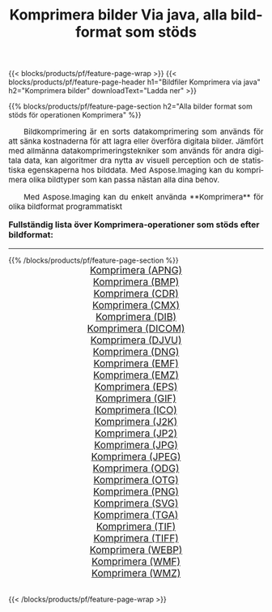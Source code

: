 ﻿---
title: Komprimera bilder Via java, alla bildformat som stöds 
weight: 3920
url: /sv/java/compress/ 
lang: sv
langdirlevel: 2
locales: zh-hans,ja,it,ru,de,es,fr,nl,id,lt,pl,pt,vi,tr,ko,zh-hant,ar,hi,th,sv,cs,uk,he
description: Med Aspose.Imaging kan du enkelt Komprimera bilder via java
---

{{< blocks/products/pf/feature-page-wrap >}}
{{< blocks/products/pf/feature-page-header h1="Bildfiler Komprimera via java" h2="Komprimera bilder" downloadText="Ladda ner" >}}


{{% blocks/products/pf/feature-page-section  h2="Alla bilder format som stöds för operationen Komprimera" %}}
<p align="justify" style="text-indent:2em;font-size:15px;">
Bildkomprimering är en sorts datakomprimering som används för att sänka kostnaderna för att lagra eller överföra digitala bilder. Jämfört med allmänna datakomprimeringstekniker som används för andra digitala data, kan algoritmer dra nytta av visuell perception och de statistiska egenskaperna hos bilddata.
Med Aspose.Imaging kan du komprimera olika bildtyper som kan passa nästan alla dina behov.
</p>
<p align="justify" style="text-indent:2em;font-size:15px;">
Med Aspose.Imaging kan du enkelt använda **Komprimera** för olika bildformat programmatiskt
</p>
<h3 style="margin-top:16px;">
Fullständig lista över Komprimera-operationer som stöds efter bildformat:
</h3>
<hr/>
{{% /blocks/products/pf/feature-page-section %}}
<div class="container-fluid productfamilypage bg-gray">
    <div class="convertypes bg-gray agp-content section">
        <div class="container">
		<div class="row other-converters" style="gap: 10px;font-size: 19px;text-align:center;">
		    <div class='col-md-3 other-converter remove-lp remove-rp'><a href="/imaging/sv/java/compress/apng/" style="padding:15px;">Komprimera (APNG)</a></div><div class='col-md-3 other-converter remove-lp remove-rp'><a href="/imaging/sv/java/compress/bmp/" style="padding:15px;">Komprimera (BMP)</a></div><div class='col-md-3 other-converter remove-lp remove-rp'><a href="/imaging/sv/java/compress/cdr/" style="padding:15px;">Komprimera (CDR)</a></div><div class='col-md-3 other-converter remove-lp remove-rp'><a href="/imaging/sv/java/compress/cmx/" style="padding:15px;">Komprimera (CMX)</a></div><div class='col-md-3 other-converter remove-lp remove-rp'><a href="/imaging/sv/java/compress/dib/" style="padding:15px;">Komprimera (DIB)</a></div><div class='col-md-3 other-converter remove-lp remove-rp'><a href="/imaging/sv/java/compress/dicom/" style="padding:15px;">Komprimera (DICOM)</a></div><div class='col-md-3 other-converter remove-lp remove-rp'><a href="/imaging/sv/java/compress/djvu/" style="padding:15px;">Komprimera (DJVU)</a></div><div class='col-md-3 other-converter remove-lp remove-rp'><a href="/imaging/sv/java/compress/dng/" style="padding:15px;">Komprimera (DNG)</a></div><div class='col-md-3 other-converter remove-lp remove-rp'><a href="/imaging/sv/java/compress/emf/" style="padding:15px;">Komprimera (EMF)</a></div><div class='col-md-3 other-converter remove-lp remove-rp'><a href="/imaging/sv/java/compress/emz/" style="padding:15px;">Komprimera (EMZ)</a></div><div class='col-md-3 other-converter remove-lp remove-rp'><a href="/imaging/sv/java/compress/eps/" style="padding:15px;">Komprimera (EPS)</a></div><div class='col-md-3 other-converter remove-lp remove-rp'><a href="/imaging/sv/java/compress/gif/" style="padding:15px;">Komprimera (GIF)</a></div><div class='col-md-3 other-converter remove-lp remove-rp'><a href="/imaging/sv/java/compress/ico/" style="padding:15px;">Komprimera (ICO)</a></div><div class='col-md-3 other-converter remove-lp remove-rp'><a href="/imaging/sv/java/compress/j2k/" style="padding:15px;">Komprimera (J2K)</a></div><div class='col-md-3 other-converter remove-lp remove-rp'><a href="/imaging/sv/java/compress/jp2/" style="padding:15px;">Komprimera (JP2)</a></div><div class='col-md-3 other-converter remove-lp remove-rp'><a href="/imaging/sv/java/compress/jpg/" style="padding:15px;">Komprimera (JPG)</a></div><div class='col-md-3 other-converter remove-lp remove-rp'><a href="/imaging/sv/java/compress/jpeg/" style="padding:15px;">Komprimera (JPEG)</a></div><div class='col-md-3 other-converter remove-lp remove-rp'><a href="/imaging/sv/java/compress/odg/" style="padding:15px;">Komprimera (ODG)</a></div><div class='col-md-3 other-converter remove-lp remove-rp'><a href="/imaging/sv/java/compress/otg/" style="padding:15px;">Komprimera (OTG)</a></div><div class='col-md-3 other-converter remove-lp remove-rp'><a href="/imaging/sv/java/compress/png/" style="padding:15px;">Komprimera (PNG)</a></div><div class='col-md-3 other-converter remove-lp remove-rp'><a href="/imaging/sv/java/compress/svg/" style="padding:15px;">Komprimera (SVG)</a></div><div class='col-md-3 other-converter remove-lp remove-rp'><a href="/imaging/sv/java/compress/tga/" style="padding:15px;">Komprimera (TGA)</a></div><div class='col-md-3 other-converter remove-lp remove-rp'><a href="/imaging/sv/java/compress/tif/" style="padding:15px;">Komprimera (TIF)</a></div><div class='col-md-3 other-converter remove-lp remove-rp'><a href="/imaging/sv/java/compress/tiff/" style="padding:15px;">Komprimera (TIFF)</a></div><div class='col-md-3 other-converter remove-lp remove-rp'><a href="/imaging/sv/java/compress/webp/" style="padding:15px;">Komprimera (WEBP)</a></div><div class='col-md-3 other-converter remove-lp remove-rp'><a href="/imaging/sv/java/compress/wmf/" style="padding:15px;">Komprimera (WMF)</a></div><div class='col-md-3 other-converter remove-lp remove-rp'><a href="/imaging/sv/java/compress/wmz/" style="padding:15px;">Komprimera (WMZ)</a></div>
                </div>
        </div>
    </div>
</div>
<br/>

{{< /blocks/products/pf/feature-page-wrap >}}
